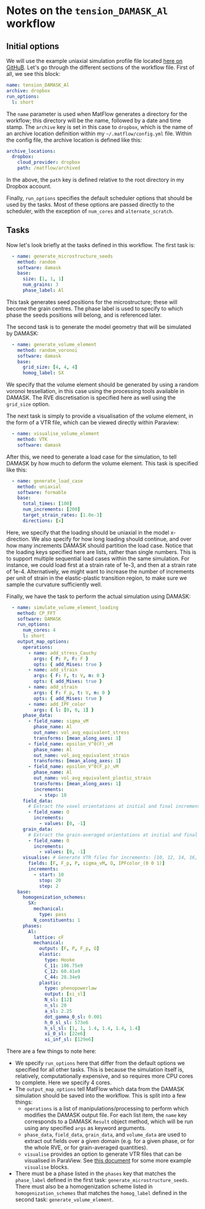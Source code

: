 # Notes on the `tension_DAMASK_Al` workflow

## Initial options

We will use the example uniaxial simulation profile file located [here on GitHuB](https://github.com/LightForm-group/UoM-CSF-matflow/blob/master/workflows/tension_DAMASK_Al.yml). Let's go through the different sections of the workflow file. First of all, we see this block:

```yaml
name: tension_DAMASK_Al
archive: dropbox
run_options:
  l: short
```

The `name` parameter is used when MatFlow generates a directory for the workflow; this directory will be the name, followed by a date and time stamp. The `archive` key is set in this case to `dropbox`, which is the name of an archive location definition within my `~/.matflow/config.yml` file. Within the config file, the archive location is defined like this:

```yaml
archive_locations:
  dropbox:
    cloud_provider: dropbox
    path: /matflow/archived
```

In the above, the `path` key is defined relative to the root directory in my Dropbox account.

Finally, `run_options` specifies the default scheduler options that should be used by the tasks. Most of these options are passed directly to the scheduler, with the exception of `num_cores` and `alternate_scratch`.

## Tasks

Now let's look briefly at the tasks defined in this workflow. The first task is:

```yaml
  - name: generate_microstructure_seeds
    method: random
    software: damask
    base:
      size: [1, 1, 1]
      num_grains: 3
      phase_label: Al
```

This task generates seed positions for the microstructure; these will become the grain centres. The phase label is used to specify to which phase the seeds positions will belong, and is referenced later.

The second task is to generate the model geometry that will be simulated by DAMASK:
    
```yaml
  - name: generate_volume_element
    method: random_voronoi
    software: damask
    base:
      grid_size: [4, 4, 4]
      homog_label: SX
```

We specify that the volume element should be generated by using a random voronoi tessellation, in this case using the processing tools available in DAMASK. The RVE discretisation is specified here as well using the `grid_size` option.

The next task is simply to provide a visualisation of the volume element, in the form of a VTR file, which can be viewed directly within Paraview:
    
```yaml
  - name: visualise_volume_element
    method: VTK
    software: damask
```

After this, we need to generate a load case for the simulation, to tell DAMASK by how much to deform the volume element. This task is specified like this:

```yaml
  - name: generate_load_case
    method: uniaxial
    software: formable
    base:
      total_times: [100]
      num_increments: [200]
      target_strain_rates: [1.0e-3]
      directions: [x]
```

Here, we specify that the loading should be uniaxial in the model x-direction. We also specify for how long loading should continue, and over how many increments DAMASK should partition the load case. Notice that the loading keys specified here are lists, rather than single numbers. This is to support multiple sequential load cases within the same simulation. For instance, we could load first at a strain rate of 1e-3, and then at a strain rate of 1e-4. Alternatively, we might want to increase the number of increments per unit of strain in the elastic-plastic transition region, to make sure we sample the curvature sufficiently well.

Finally, we have the task to perform the actual simulation using DAMASK:

```yaml
  - name: simulate_volume_element_loading
    method: CP_FFT
    software: DAMASK
    run_options:
      num_cores: 4
      l: short
    output_map_options:
      operations:
        - name: add_stress_Cauchy
          args: { P: P, F: F }
          opts: { add_Mises: true }
        - name: add_strain
          args: { F: F, t: V, m: 0 }
          opts: { add_Mises: true }
        - name: add_strain
          args: { F: F_p, t: V, m: 0 }
          opts: { add_Mises: true }
        - name: add_IPF_color
          args: { l: [0, 0, 1] }
      phase_data:
        - field_name: sigma_vM
          phase_name: Al
          out_name: vol_avg_equivalent_stress
          transforms: [mean_along_axes: 1]
        - field_name: epsilon_V^0(F)_vM
          phase_name: Al
          out_name: vol_avg_equivalent_strain
          transforms: [mean_along_axes: 1]
        - field_name: epsilon_V^0(F_p)_vM
          phase_name: Al
          out_name: vol_avg_equivalent_plastic_strain
          transforms: [mean_along_axes: 1]
          increments:
            - step: 10
      field_data:
        # Extract the voxel orientations at initial and final increments
        - field_name: O
          increments:
            - values: [0, -1]
      grain_data:
        # Extract the grain-averaged orientations at initial and final increments
        - field_name: O
          increments:
            - values: [0, -1]
      visualise: # Generate VTR files for increments: [10, 12, 14, 16, 18, 20]
        fields: [F, F_p, P, sigma_vM, O, IPFcolor_(0 0 1)]
        increments:
          - start: 10
            stop: 20
            step: 2
    base:
      homogenization_schemes:
        SX:
          mechanical:
            type: pass
          N_constituents: 1
      phases:
        Al:
          lattice: cF
          mechanical:
            output: [F, P, F_p, O]
            elastic:
              type: Hooke
              C_11: 106.75e9
              C_12: 60.41e9
              C_44: 28.34e9
            plastic:
              type: phenopowerlaw
              output: [xi_sl]
              N_sl: [12]
              n_sl: 20
              a_sl: 2.25
              dot_gamma_0_sl: 0.001
              h_0_sl_sl: 573e6
              h_sl_sl: [1, 1, 1.4, 1.4, 1.4, 1.4]
              xi_0_sl: [22e6]
              xi_inf_sl: [129e6]
```

There are a few things to note here:
- We specify `run_options` here that differ from the default options we specified for all other tasks. This is because the simulation itself is, relatively, computationally expensive, and so requires more CPU cores to complete. Here we specify 4 cores.
- The `output_map_options` tell MatFlow which data from the DAMASK simulation should be saved into the workflow. This is split into a few things:
  - `operations` is a list of manipulations/processing to perform which modifies the DAMASK output file. For each list item, the `name` key corresponds to a DAMASK `Result` object method, which will be run using any specified `args` as keyword arguments.
  - `phase_data`, `field_data`, `grain_data`, and `volume_data` are used to extract out fields over a given domain (e.g. for a given phase, or for the whole RVE, or for grain-averaged quantities).
  - `visualise` provides an option to generate VTR files that can be visualised in ParaView. See [this document](DAMASK_visualise_examples.md) for some more example `visualise` blocks.
- There must be a phase listed in the `phases` key that matches the `phase_label` defined in the first task: `generate_microstructure_seeds`. There must also be a homogenization scheme listed in `homogenization_schemes` that matches the `homog_label` defined in the second task: `generate_volume_element`.
